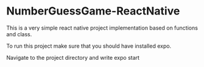# NumberGuessGame-ReactNative
This is a very simple react native project implementation based on functions and class. 

To run this project make sure that you should have installed expo.

Navigate to the project directory and write expo start
